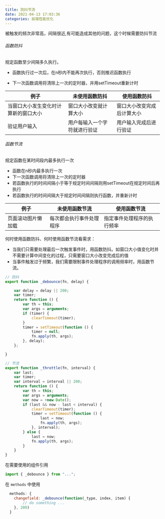 ```yaml
---
title: 防抖节流
date: 2021-04-13 17:03:36
categories: 前端性能优化
---
```


被触发的频次非常高，间隔很近,有可能造成其他的问题，这个时候需要防抖节流

###### 函数防抖

规定函数至少间隔多久执行。

- 函数执行过一次后，在n秒内不能再次执行，否则推迟函数执行

- 下一次函数调用将清除上一次的定时器，并用setTimeout重新计时

  

| 例子                                 | 未使用函数防抖               | 使用函数防抖               |
| ------------------------------------ | ---------------------------- | -------------------------- |
| 当窗口大小发生变化时计算新的窗口大小 | 窗口大小改变就计算大小       | 窗口大小改变完成后计算大小 |
| 验证用户输入                         | 用户每输入一个字符就进行验证 | 用户输入完成后进行验证     |

###### 函数节流

规定函数在某时间段内最多执行一次

- 函数在n秒内最多执行一次
- 下一次函数调用将清除上一次的定时器
- 若函数执行的时间间隔小于等于规定时间间隔则用setTimeout在规定时间后再执行
- 若函数执行的时间间隔大于规定时间间隔则执行函数，并重新计时



| 例子               | 未使用函数节流           | 使用函数节流               |
| ------------------ | ------------------------ | -------------------------- |
| 页面滚动图片懒加载 | 每次都会执行事件处理程序 | 指定事件处理程序的执行频率 |



何时使用函数防抖、何时使用函数节流看需求：

- 当我们只需要处理最后一次触发事件时，用函数防抖。如窗口大小值变化时并不需要计算中间变化的过程，只需要窗口大小改变完成后的值
- 当事件触发过于频繁，我们需要限制事件处理程序的调用频率时，用函数节流。

```js
// 防抖
export function _debounce(fn, delay) {

    var delay = delay || 200;
    var timer;
    return function () {
        var th = this;
        var args = arguments;
        if (timer) {
            clearTimeout(timer);
        }
        timer = setTimeout(function () {
            timer = null;
            fn.apply(th, args);
        }, delay);
    };

}
```

```js
// 节流
export function _throttle(fn, interval) {
    var last;
    var timer;
    var interval = interval || 200;
    return function () {
        var th = this;
        var args = arguments;
        var now = +new Date();
        if (last && now - last < interval) {
            clearTimeout(timer);
            timer = setTimeout(function () {
                last = now;
                fn.apply(th, args);
            }, interval);
        } else {
            last = now;
            fn.apply(th, args);
        }
    }
}
```

在需要使用的组件引用

```js
import { _debounce } from "...";
```

在 `methods` 中使用

```js
  methods: {
    changefield: _debounce(function(_type, index, item) {
        // do something ...
    }, 200)
  }
```